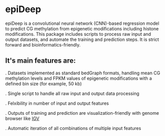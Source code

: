 # epiDeep

epiDeep is a convolutional neural network (CNN)-based regression model to predict CG methylation from epigenetic modifications including histone modifications. This package includes scripts to process raw input and output datasets, and automate the training and prediction steps. It is strict forward and bioinformatics-friendly. 

## It's main features are:

. Datasets implemented as standard bedGraph formats, handling mean CG methylation levels and FPKM values of epigenetic modifications with a defined bin size (for example, 50 kb)

. Single script to handle all raw input and output data processing

. Felxibility in number of input and output features

. Outputs of training and prediction are visualization-friendly with genome browser like [IGV](http://software.broadinstitute.org/software/igv/)

. Automatic iteration of all combinations of multiple input features

